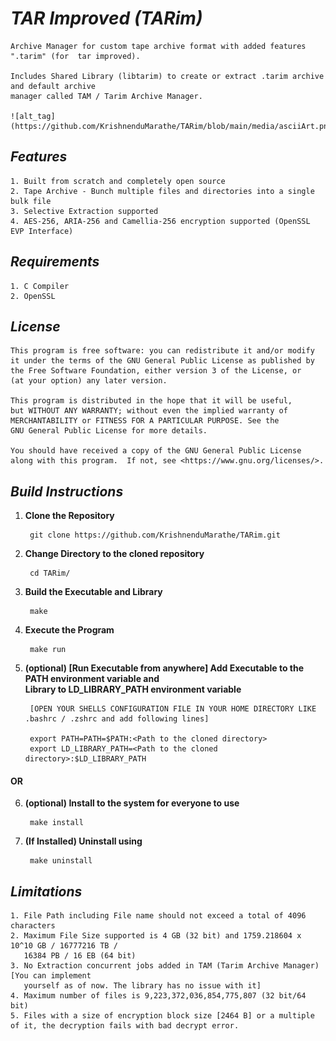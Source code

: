 # *TAR Improved (TARim)*
    
    Archive Manager for custom tape archive format with added features ".tarim" (for  tar improved).
    
    Includes Shared Library (libtarim) to create or extract .tarim archive and default archive     
    manager called TAM / Tarim Archive Manager.
    
	![alt_tag](https://github.com/KrishnenduMarathe/TARim/blob/main/media/asciiArt.png)
    
## *Features*
	
    1. Built from scratch and completely open source
	2. Tape Archive - Bunch multiple files and directories into a single bulk file
	3. Selective Extraction supported
	4. AES-256, ARIA-256 and Camellia-256 encryption supported (OpenSSL EVP Interface)

## *Requirements*
	
    1. C Compiler
	2. OpenSSL

## *License*
	
	This program is free software: you can redistribute it and/or modify
	it under the terms of the GNU General Public License as published by
	the Free Software Foundation, either version 3 of the License, or
	(at your option) any later version.
	
	This program is distributed in the hope that it will be useful,
	but WITHOUT ANY WARRANTY; without even the implied warranty of
	MERCHANTABILITY or FITNESS FOR A PARTICULAR PURPOSE. See the
	GNU General Public License for more details.
	
	You should have received a copy of the GNU General Public License
	along with this program.  If not, see <https://www.gnu.org/licenses/>.


## *Build Instructions*
1. **Clone the Repository**

		git clone https://github.com/KrishnenduMarathe/TARim.git

2. **Change Directory to the cloned repository**

		cd TARim/

3. **Build the Executable and Library**

		make

4. **Execute the Program**

		make run

5. **(optional) [Run Executable from anywhere] Add Executable to the PATH environment variable and  
    Library to LD_LIBRARY_PATH environment variable**

		[OPEN YOUR SHELLS CONFIGURATION FILE IN YOUR HOME DIRECTORY LIKE .bashrc / .zshrc and add following lines]
		
		export PATH=PATH=$PATH:<Path to the cloned directory>
		export LD_LIBRARY_PATH=<Path to the cloned directory>:$LD_LIBRARY_PATH

####          OR

6. **(optional) Install to the system for everyone to use**
        
        make install

7. **(If Installed) Uninstall using**
        
        make uninstall

## *Limitations*
	
    1. File Path including File name should not exceed a total of 4096 characters
    2. Maximum File Size supported is 4 GB (32 bit) and 1759.218604 x 10^10 GB / 16777216 TB / 
       16384 PB / 16 EB (64 bit)
    3. No Extraction concurrent jobs added in TAM (Tarim Archive Manager) [You can implement 
       yourself as of now. The library has no issue with it]
    4. Maximum number of files is 9,223,372,036,854,775,807 (32 bit/64 bit)
    5. Files with a size of encryption block size [2464 B] or a multiple of it, the decryption fails with bad decrypt error.


